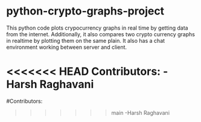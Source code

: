 # python-crypto-graphs-project
This python code plots crypocurrency graphs in real time by getting data from the internet. Additionally, it also compares two crypto currency graphs in realtime by plotting them on the same plain.
It also has a chat environment working between server and client.

<<<<<<< HEAD
Contributors:
-Harsh Raghavani
=======
#Contributors:
>>>>>>> main
-Harsh Raghavani